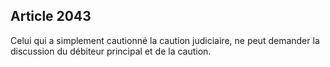 Article 2043
----
Celui qui a simplement cautionné la caution judiciaire, ne peut demander la
discussion du débiteur principal et de la caution.
